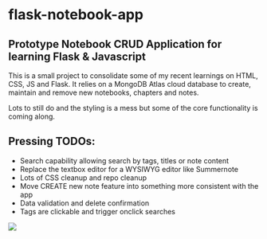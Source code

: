 # flask-notebook-app

## Prototype Notebook CRUD Application for learning Flask & Javascript

This is a small project to consolidate some of my recent learnings on HTML, CSS, JS and Flask. It relies on a MongoDB Atlas cloud database to create, maintain and remove new notebooks, chapters and notes.

Lots to still do and the styling is a mess but some of the core functionality is coming along.

## Pressing TODOs:

- Search capability allowing search by tags, titles or note content
- Replace the textbox editor for a WYSIWYG editor like Summernote
- Lots of CSS cleanup and repo cleanup
- Move CREATE new note feature into something more consistent with the app
- Data validation and delete confirmation
- Tags are clickable and trigger onclick searches

![](notebookdemo.gif)
